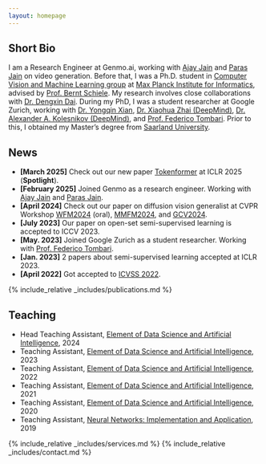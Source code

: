 ```yaml
---
layout: homepage
---
```


## Short Bio

I am a Research Engineer at Genmo.ai, working with [Ajay Jain](https://www.ajayjain.net/) and [Paras Jain](https://www.parasjain.com/) on video generation. Before that, I was a Ph.D. student in [Computer Vision and Machine Learning group](https://www.mpi-inf.mpg.de/departments/computer-vision-and-machine-learning/) 
at [Max Planck Institute for Informatics](https://www.mpi-inf.mpg.de/home/),
advised by [Prof. Bernt Schiele](https://www.mpi-inf.mpg.de/departments/computer-vision-and-machine-learning/people/bernt-schiele/).
My research involves close collaborations with [Dr. Dengxin Dai](https://www.trace.ethz.ch/team/members/dengxin.html).
During my PhD, I was a student researcher at Google Zurich, working with [Dr. Yongqin Xian](https://xianyongqin.github.io/),
[Dr. Xiaohua Zhai (DeepMind)](https://sites.google.com/view/xzhai),
[Dr. Alexander A. Kolesnikov (DeepMind)](https://kolesnikov.ch/),
and [Prof. Federico Tombari](https://federicotombari.github.io/).
Prior to this, I obtained my Master’s degree from [Saarland University](https://www.uni-saarland.de/en/home.html).


<!-- My research goal is to build intelligent machines that can perceive and understand the world as humans,
with a special focus on **learning representations** of our visual world.
So far, my primary focus has been on tackling it through a data-centric lens. That is, **how can we learn good representations from imperfect data?**
Moving forward, I am excited to explore the following research questions:
- **How can we learn robust representations that generalize well across environments?** 
- **What are the useful inductive biases for enhancing representation robustness? How can we effectively incorporate them into the model?** -->


<!-- <strong style="color:#e74d3c; font-weight:600"><strong style="color:#e74d3c; font-weight:600">I am currently on the job market, looking for postdoctoral and industry positions related to Computer Vision and Machine Learning. Please feel free to contact me if you are interested. I am also happy to give talks on my research in related seminars.</strong></strong> -->


[//]: # (## Research Interests)

[//]: # ()
[//]: # (- **Computer Vision:** image recognition, image generation, video captioning)

[//]: # (- **Machine Learning:** meta-learning, incremental learning, transfer learning)

## News
- **[March 2025]** Check out our new paper [Tokenformer](https://openreview.net/pdf?id=oQ4igHyh3N) at ICLR 2025 (**Spotlight**).
- **[February 2025]** Joined Genmo as a research engineer. Working with [Ajay Jain](https://www.ajayjain.net/) and [    Paras Jain](https://www.parasjain.com/).
- **[April 2024]** Check out our paper on diffusion vision generalist at CVPR Workshop [WFM2024](https://foundation-model.com/) (oral), [MMFM2024](https://sites.google.com/view/2nd-mmfm-workshop/), and [GCV2024](https://generative-vision.github.io/workshop-CVPR-24/).
- **[July 2023]** Our paper on open-set semi-supervised learning is accepted to ICCV 2023.
- **[May. 2023]** Joined Google Zurich as a student researcher. Working with [Prof. Federico Tombari](https://federicotombari.github.io/).
- **[Jan. 2023]** 2 papers about semi-supervised learning accepted at ICLR 2023.
- **[April 2022]** Got accepted to [ICVSS 2022](https://iplab.dmi.unict.it/icvss2022/).


{% include_relative _includes/publications.md %}


## Teaching

- Head Teaching Assistant, [Element of Data Science and Artificial Intelligence](https://cms.sic.saarland/edsai23_24/), 2024
- Teaching Assistant, [Element of Data Science and Artificial Intelligence](https://cms.sic.saarland/edsai2223/), 2023
- Teaching Assistant, [Element of Data Science and Artificial Intelligence](https://cms.sic.saarland/edsai2122/), 2022
- Teaching Assistant, [Element of Data Science and Artificial Intelligence](https://cms.sic.saarland/edsai20/), 2021
- Teaching Assistant, [Element of Data Science and Artificial Intelligence](https://cms.sic.saarland/edsai19/), 2020
- Teaching Assistant, [Neural Networks: Implementation and Application](https://www.lsv.uni-saarland.de/neural-networks-implementation-and-application-winter-2018-19/), 2019


{% include_relative _includes/services.md %}
{% include_relative _includes/contact.md %}


